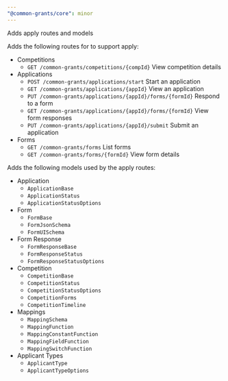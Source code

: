 ```yaml
---
"@common-grants/core": minor
---
```


Adds apply routes and models

Adds the following routes for to support apply:

- Competitions
  - `GET /common-grants/competitions/{compId}` View competition details
- Applications
  - `POST /common-grants/applications/start` Start an application
  - `GET /common-grants/applications/{appId}` View an application
  - `PUT /common-grants/applications/{appId}/forms/{formId}` Respond to a form
  - `GET /common-grants/applications/{appId}/forms/{formId}` View form responses
  - `PUT /common-grants/applications/{appId}/submit` Submit an application
- Forms
  - `GET /common-grants/forms` List forms
  - `GET /common-grants/forms/{formId}` View form details
  
Adds the following models used by the apply routes:

- Application
  - `ApplicationBase`
  - `ApplicationStatus`
  - `ApplicationStatusOptions`
- Form
  - `FormBase`
  - `FormJsonSchema`
  - `FormUISchema`
- Form Response
  - `FormResponseBase`
  - `FormResponseStatus`
  - `FormResponseStatusOptions`
- Competition
  - `CompetitionBase`
  - `CompetitionStatus`
  - `CompetitionStatusOptions`
  - `CompetitionForms`
  - `CompetitionTimeline`
- Mappings
  - `MappingSchema`
  - `MappingFunction`
  - `MappingConstantFunction`
  - `MappingFieldFunction`
  - `MappingSwitchFunction`
- Applicant Types
  - `ApplicantType`
  - `ApplicantTypeOptions`
